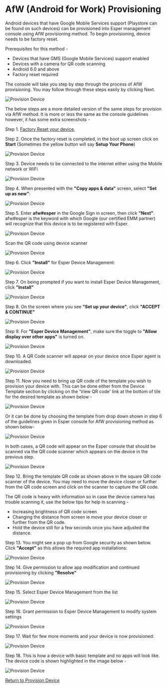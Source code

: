 # AfW (Android for Work) Provisioning

Android devices that have Google Mobile Services support (Playstore can be found on such devices) can be provisioned into Esper management console using AfW provisioning method. To begin provisioning, device needs to be factory reset. <br> 

Prerequisites for this method - 

- Devices that have GMS (Google Mobile Services) support enabled
- Devices with a camera for QR code scanning
- Android 6.0 and above
- Factory reset required

The console will take you step by step through the process of AfW provisioning. You may follow through these steps easily by clicking Next.

![Provision Device](../../../assets/afw/console1.png)

The below steps are a more detailed version of the same steps for provision via AfW method. It is more or less the same as the console guidelines however, it has some extra screenshots - 

Step 1.  [Factory Reset your device](../howtofactoryreset.md),

Step 2. Once the factory reset is completed, in the boot up screen click on **Start** (Sometimes the yellow button will say **Setup Your Phone**)

![Provision Device](../../../assets/OLD_DASHBOARD/1_ProD.png)

Step 3. Device needs to be connected to the internet either using the Mobile network or WiFi

![Provision Device](../../../assets/OLD_DASHBOARD/3_PD.png)

Step 4.  When presented with the **"Copy apps & data"** screen, select **"Set up as new"**:

![Provision Device](../../../assets/OLD_DASHBOARD/5_PD.png)

Step 5.  Enter **afw#esper** in the Google Sign in screen, then click **"Next"**. afw#esper is the keyword with which Google (our certified EMM partner) will recognize that this device is to be registered with Esper.  

![Provision Device](../../../assets/afw/qrcodeimage.png)

Scan the QR code using device scanner

![Provision Device](../../../assets/OLD_DASHBOARD/13.1_PD.png)

Step 6.  Click **"Install"** for Esper Device Management:

![Provision Device](../../../assets/OLD_DASHBOARD/8_PD.png)

Step 7. On being prompted if you want to install Esper Device Management, click **"Install"**

![Provision Device](../../../assets/OLD_DASHBOARD/10_PD.png)

Step 8. On the screen where you see **"Set up your device"**, click **"ACCEPT & CONTINUE"**

![Provision Device](../../../assets/OLD_DASHBOARD/12_PD.png)

Step 9. For **"Esper Device Management"**, make sure the toggle to **"Allow display over other apps"** is turned on.

![Provision Device](../../../assets/OLD_DASHBOARD/12.1_PD.png)

Step 10. A QR Code scanner will appear on your device once Esper agent is downloaded.

![Provision Device](../../../assets/OLD_DASHBOARD/13_PD.png)

Step 11. Now you need to bring up QR code of the template you wish to provision your device with. This can be done either from the Device Template section by clicking on the 'View QR code' link at the bottom of tile for the desired template as shown below - 

![Provision Device](../../../assets/afw/template1.png)

Or it can be done by choosing the template from drop down shown in step 6 of the guidelines given in Esper console for AfW provisioning method as shown below- 

![Provision Device](../../../assets/afw/template2.png)

In both cases, a QR code will appear on the Esper console that should be  scanned via the QR code scanner which appears on the device in the previous step.

![Provision Device](../../../assets/afw/template3.png)

Step 12. Bring the template QR code as shown above in the square QR code scanner of the device. You may need to move the device closer or further from the QR code screen and click on the scanner to capture the QR code. 

The QR code is heavy with information so in case the device camera has trouble scanning it, use the below tips for help in scanning - 

- Increasing brightness of QR code screen
- Changing the distance from screen ie move your device closer or further from the QR code.
- Hold the device still for a few seconds once you have adjusted the distance.

Step 13. You might see a pop up from Google security as shown below.  Click **"Accept"** as this allows the required app installations:

![Provision Device](../../../assets/OLD_DASHBOARD/14.1_PD.png)

Step 14. Give permission to allow app modification and continued provisioning by clicking **"Resolve"**

![Provision Device](../../../assets/OLD_DASHBOARD/16_PD.png)

Step 15. Select Esper Device Management from the list

![Provision Device](../../../assets/OLD_DASHBOARD/18.0_PD.png)

Step 16. Grant permission to Esper Device Management to modify system settings

![Provision Device](../../../assets/OLD_DASHBOARD/18_PD.png)

Step 17. Wait for few more moments and your device is now provisioned:

![Provision Device](../../../assets/OLD_DASHBOARD/100.png)

Step 18. This is how a device with basic template and no apps will look like. The device code is shown highlighted in the image below -

![Provision Device](../../../assets/provisioning/provisioning5.png)

[Return to Provision Device](../index.md)
